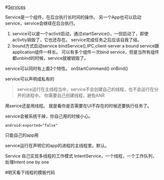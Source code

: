 #[Services](http://developer.android.com/guide/components/services.html)

Service是一个组件，在后台执行长时间的操作。
另一个App也可以启动service，service会继续在后台执行。
1. service可以是一个activit启动，通过startService()，一但启动了，即使activtiy销毁了，它也还存在。
service完成任务之后应该自我了结。
2. bound方式启动service bindService(),IPC,client-server
a bound service跟application组件一样长。
可以有多个组件一次bind service，但是当所有组件都unbind的时候，service就被销毁了。

service可以同时有上面2个特性。
onStartCommand()
onBind()

service可以声明成私有的

>service运行在主线程当中，service不会创建自己的线程，也不会运行在分开的进程中。
>你需要自己创建线程，避免ANR

用serice还是用线程。
就是看你是否需要在UI不存在的时候还要执行任务了。


service会被系统干掉，你自己用的时候小心。
```
android:exported="false"
```
只能自己的app用

service运行在声明它的app的进程的主线程里。默认。

Service  自己实现多线程的工作模式
IntentService，一个线程，一个工作队列，处理Intent one by one

#明天看下线程的模板代码

